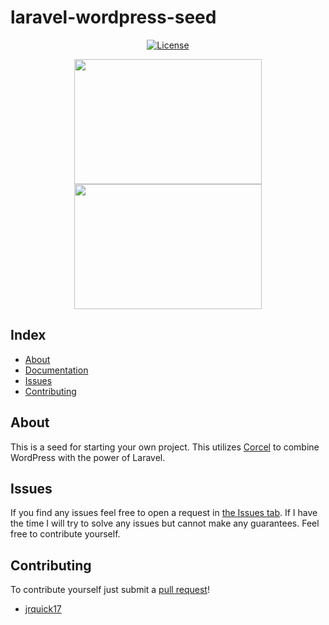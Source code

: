 # laravel-wordpress-seed

<p align="center">
  <a href="https://packagist.org/packages/laravel/framework"><img src="https://poser.pugx.org/laravel/framework/license.svg" alt="License"></a>
</p>

<p align="center">
  <img height="200" width="300" src="https://laravel.com/assets/img/components/logo-laravel.svg">
  <img height="200" width="300" src="https://s.w.org/style/images/about/WordPress-logotype-alternative.png">
</p>

## Index ##

* [About](#about)
* [Documentation](#documentation)
* [Issues](#issues)
* [Contributing](#contributing)

## About ## 

This is a seed for starting your own project. This utilizes [Corcel](https://github.com/corcel/corcel) to combine WordPress with the power of Laravel.

## Issues ##
                    
If you find any issues feel free to open a request in [the Issues tab](https://github.com/jrquick17/laravel-wordpress-seed/issues). If I have the time I will try to solve any issues but cannot make any guarantees. Feel free to contribute yourself.
                    
## Contributing

To contribute yourself just submit a [pull request](https://github.com/jrquick17/laravel-wordpress-seed/pulls)!
                    
* [jrquick17](https://github.com/jrquick17)
